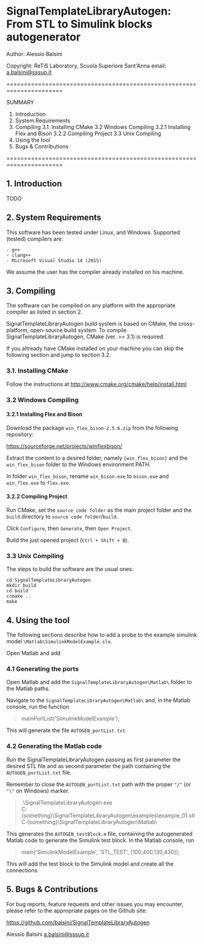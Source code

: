 SignalTemplateLibraryAutogen: From STL to Simulink blocks autogenerator
=================================

Author: Alessio Balsini


Copyright: ReTiS Laboratory, Scuola Superiore Sant'Anna
email:     a.balsini@sssup.it

======================================================================

SUMMARY

1. Introduction
2. System Requirements
3. Compiling
  3.1. Installing CMake
  3.2 Windows Compiling
    3.2.1 Installing Flex and Bison
    3.2.2 Compiling Project
  3.3 Unix Compiling
4. Using the tool
5. Bugs & Contributions

======================================================================

## 1. Introduction

TODO

## 2. System Requirements

This software has been tested under Linux, and Windows. Supported (tested)
compilers are:

	- g++ 
	- clang++ 
	- Microsoft Visual Studio 14 (2015)

We assume the user has the compiler already installed on his machine.

## 3. Compiling

The software can be compiled on any platform with the appropriate compiler as 
listed in section 2.

SignalTemplateLibraryAutogen build system is based on CMake, the 
cross-platform, open-source build system.
To compile SignalTemplateLibraryAutogen, CMake (ver. >= 3.1) is required.

If you altready have CMake installed on your machine you can skip the
following section and jump to section 3.2.

### 3.1. Installing CMake

Follow the instructions at http://www.cmake.org/cmake/help/install.html

### 3.2 Windows Compiling

#### 3.2.1 Installing Flex and Bison

Download the package `win_flex_bison-2.5.6.zip` from the following repository:

https://sourceforge.net/projects/winflexbison/

Extract the content to a desired folder, namely `{win_flex_bison}` and
the `win_flex_bison` folder to 
the Windows environment PATH.

In folder `win_flex_bison`, rename
`win_bison.exe` to `bison.exe` and
`win_flex.exe` to `flex.exe`.

#### 3.2.2 Compiling Project

Run CMake, set the `source code folder` as the main project folder 
and the `build` directory to `source code folder`/`build`.

Click `Configure`, then `Generate`, then `Open Project`.

Build the just opened project (`Ctrl + Shift + B`).

### 3.3 Unix Compiling

The steps to build the software are the usual ones:

    cd SignalTemplateLibraryAutogen
    mkdir build
    cd build
    ccmake ..
    make 

## 4. Using the tool

The following sections describe how to add a probe to the example simulink 
model `\Matlab\SimulinkModelExample.slx`.

Open Matlab and add 

### 4.1 Generating the ports

Open Matlab and add the `SignalTemplateLibraryAutogen\Matlab\` folder
to the Matlab paths.

Navigate to the `SignalTemplateLibraryAutogen\Matlab\` and, in the Matlab
console, run the function

>  mainPortList('SimulinkModelExample');

This will generate the file `AUTOGEN_portList.txt`.

### 4.2 Generating the Matlab code

Run the SignalTemplateLibraryAutogen passing as first parameter the desired 
STL file and as second parameter the path containing the 
`AUTOGEN_portList.txt` file.

Remember to close the `AUTOGEN_portList.txt` path with the proper `"/"` (or
`"\"` on Windows) marker.

>  .\SignalTemplateLibraryAutogen.exe \
>  C:\{something}\SignalTemplateLibraryAutogen\examples\example_01.stl \
C:\{something}\SignalTemplateLibraryAutogen\Matlab\

This generates the `AUTOGEN_testBlock.m` file, containing the autogenerated 
Matlab code to generate the Simulink test block.
In the Matlab console, run

> main('SimulinkModelExample', 'STL_TEST', [100,400,130,430]);

This will add the test block to the Simulink model and create all the 
connections.

## 5. Bugs & Contributions

For bug reports, feature requests and other issues you may encounter,
please refer to the appropriate pages on the Github site:

  https://github.com/balsini/SignalTemplateLibraryAutogen

Alessio Balsini
a.balsini@sssup.it
